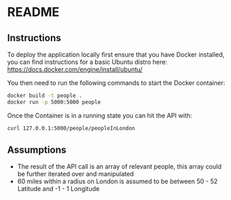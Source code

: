 # README

## Instructions

To deploy the application locally first ensure that you have Docker installed, you can find instructions for a basic Ubuntu distro here:
https://docs.docker.com/engine/install/ubuntu/

You then need to run the following commands to start the Docker container:
```sh
docker build -t people .
docker run -p 5000:5000 people
```

Once the Container is in a running state you can hit the API with:
```sh
curl 127.0.0.1:5000/people/peopleInLondon
```

## Assumptions

- The result of the API call is an array of relevant people, this array could be further iterated over and manipulated
- 60 miles within a radius on London is assumed to be between 50 - 52 Latitude and -1 - 1 Longitude
